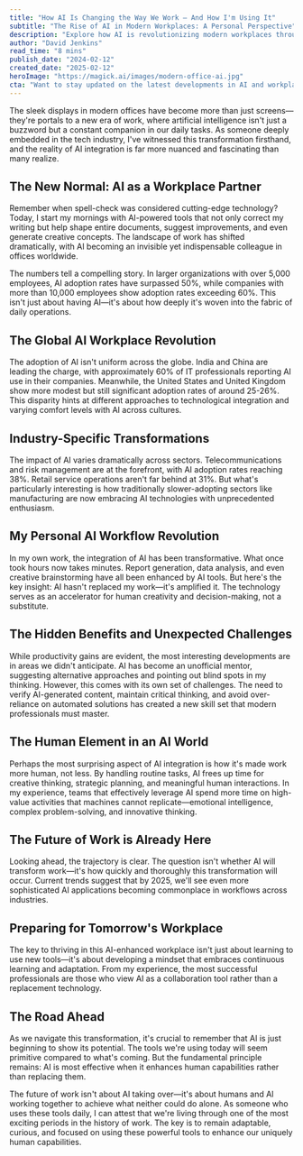 ```yaml
---
title: "How AI Is Changing the Way We Work — And How I'm Using It"
subtitle: "The Rise of AI in Modern Workplaces: A Personal Perspective"
description: "Explore how AI is revolutionizing modern workplaces through the lens of personal experience. From global adoption trends to industry-specific transformations, discover how AI is becoming an indispensable partner in our daily work lives while making work more human, not less."
author: "David Jenkins"
read_time: "8 mins"
publish_date: "2024-02-12"
created_date: "2025-02-12"
heroImage: "https://magick.ai/images/modern-office-ai.jpg"
cta: "Want to stay updated on the latest developments in AI and workplace transformation? Follow us on LinkedIn for exclusive insights and join a community of forward-thinking professionals shaping the future of work."
---
```


The sleek displays in modern offices have become more than just screens—they're portals to a new era of work, where artificial intelligence isn't just a buzzword but a constant companion in our daily tasks. As someone deeply embedded in the tech industry, I've witnessed this transformation firsthand, and the reality of AI integration is far more nuanced and fascinating than many realize.

## The New Normal: AI as a Workplace Partner

Remember when spell-check was considered cutting-edge technology? Today, I start my mornings with AI-powered tools that not only correct my writing but help shape entire documents, suggest improvements, and even generate creative concepts. The landscape of work has shifted dramatically, with AI becoming an invisible yet indispensable colleague in offices worldwide.

The numbers tell a compelling story. In larger organizations with over 5,000 employees, AI adoption rates have surpassed 50%, while companies with more than 10,000 employees show adoption rates exceeding 60%. This isn't just about having AI—it's about how deeply it's woven into the fabric of daily operations.

## The Global AI Workplace Revolution

The adoption of AI isn't uniform across the globe. India and China are leading the charge, with approximately 60% of IT professionals reporting AI use in their companies. Meanwhile, the United States and United Kingdom show more modest but still significant adoption rates of around 25-26%. This disparity hints at different approaches to technological integration and varying comfort levels with AI across cultures.

## Industry-Specific Transformations

The impact of AI varies dramatically across sectors. Telecommunications and risk management are at the forefront, with AI adoption rates reaching 38%. Retail service operations aren't far behind at 31%. But what's particularly interesting is how traditionally slower-adopting sectors like manufacturing are now embracing AI technologies with unprecedented enthusiasm.

## My Personal AI Workflow Revolution

In my own work, the integration of AI has been transformative. What once took hours now takes minutes. Report generation, data analysis, and even creative brainstorming have all been enhanced by AI tools. But here's the key insight: AI hasn't replaced my work—it's amplified it. The technology serves as an accelerator for human creativity and decision-making, not a substitute.

## The Hidden Benefits and Unexpected Challenges

While productivity gains are evident, the most interesting developments are in areas we didn't anticipate. AI has become an unofficial mentor, suggesting alternative approaches and pointing out blind spots in my thinking. However, this comes with its own set of challenges. The need to verify AI-generated content, maintain critical thinking, and avoid over-reliance on automated solutions has created a new skill set that modern professionals must master.

## The Human Element in an AI World

Perhaps the most surprising aspect of AI integration is how it's made work more human, not less. By handling routine tasks, AI frees up time for creative thinking, strategic planning, and meaningful human interactions. In my experience, teams that effectively leverage AI spend more time on high-value activities that machines cannot replicate—emotional intelligence, complex problem-solving, and innovative thinking.

## The Future of Work is Already Here

Looking ahead, the trajectory is clear. The question isn't whether AI will transform work—it's how quickly and thoroughly this transformation will occur. Current trends suggest that by 2025, we'll see even more sophisticated AI applications becoming commonplace in workflows across industries.

## Preparing for Tomorrow's Workplace

The key to thriving in this AI-enhanced workplace isn't just about learning to use new tools—it's about developing a mindset that embraces continuous learning and adaptation. From my experience, the most successful professionals are those who view AI as a collaboration tool rather than a replacement technology.

## The Road Ahead

As we navigate this transformation, it's crucial to remember that AI is just beginning to show its potential. The tools we're using today will seem primitive compared to what's coming. But the fundamental principle remains: AI is most effective when it enhances human capabilities rather than replacing them.

The future of work isn't about AI taking over—it's about humans and AI working together to achieve what neither could do alone. As someone who uses these tools daily, I can attest that we're living through one of the most exciting periods in the history of work. The key is to remain adaptable, curious, and focused on using these powerful tools to enhance our uniquely human capabilities.
